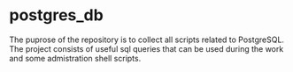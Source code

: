 # postgres_db

The puprose of the repository is to collect all scripts related to PostgreSQL.
The project consists of useful sql queries that can be used during the work and some admistration shell scripts. 
